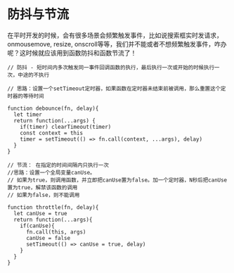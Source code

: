 # 防抖与节流

在平时开发的时候，会有很多场景会频繁触发事件，比如说搜索框实时发请求，onmousemove, resize, onscroll等等，我们并不能或者不想频繁触发事件，咋办呢？这时候就应该用到函数防抖和函数节流了！

```
// 防抖 - 短时间内多次触发同一事件回调函数的执行，最后执行一次或开始的时候执行一次，中途的不执行

// 思路：设置一个setTimeout定时器，如果函数在定时器未结束前被调用，那么重置这个定时器的等待时间

function debounce(fn, delay){
  let timer
  return function(...args) {
    if(timer) clearTimeout(timer)
    const context = this
    timer = setTimeout(() => fn.call(context, ...args), delay)
  }
} 

```


```
// 节流： 在指定的时间间隔内只执行一次
//思路：设置一个全局变量canUse。
// 如果为true，则调用函数，并立即把canUse置为false。加一个定时器，N秒后把canUse置为true，解禁该函数的调用
// 如果为false，则不能调用

function throttle(fn, delay){
  let canUse = true
  return function(...args){
    if(canUse){
      fn.call(this, args)
      canUse = false
      setTimeout(() => canUse = true, delay)
    }
  }
}

```